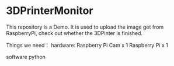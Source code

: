 # 3DPrinterMonitor
This repository is a Demo. It is used to upload the image get from RaspberryPi,  check out whether the 3DPinter is finished.

Things we need：
hardware:
Raspberry Pi Cam x 1 
Raspberry Pi x 1


software
python
